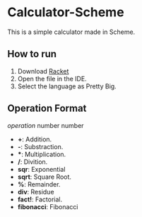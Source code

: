 # Calculator-Scheme

This is a simple calculator made in Scheme.

## How to run

1. Download [Racket](https://racket-lang.org/)
2. Open the file in the IDE.
3. Select the language as Pretty Big.

## Operation Format

*operation* number number

- **+**: Addition.
- **-**: Substraction.
- **\***: Multiplication.
- **/**: Divition.
- **sqr**: Exponential
- **sqrt**: Square Root.
- **%**: Remainder.
- **div**: Residue
- **fact!**: Factorial.
- **fibonacci**: Fibonacci 
